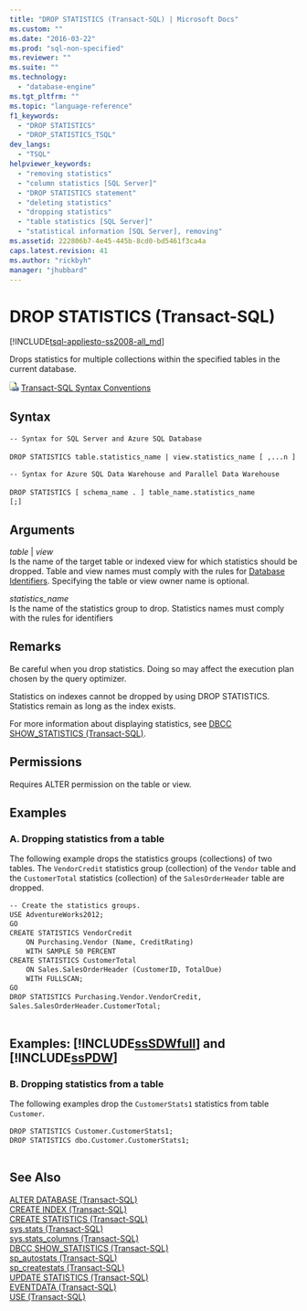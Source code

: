 ```yaml
---
title: "DROP STATISTICS (Transact-SQL) | Microsoft Docs"
ms.custom: ""
ms.date: "2016-03-22"
ms.prod: "sql-non-specified"
ms.reviewer: ""
ms.suite: ""
ms.technology: 
  - "database-engine"
ms.tgt_pltfrm: ""
ms.topic: "language-reference"
f1_keywords: 
  - "DROP STATISTICS"
  - "DROP_STATISTICS_TSQL"
dev_langs: 
  - "TSQL"
helpviewer_keywords: 
  - "removing statistics"
  - "column statistics [SQL Server]"
  - "DROP STATISTICS statement"
  - "deleting statistics"
  - "dropping statistics"
  - "table statistics [SQL Server]"
  - "statistical information [SQL Server], removing"
ms.assetid: 222806b7-4e45-445b-8cd0-bd5461f3ca4a
caps.latest.revision: 41
ms.author: "rickbyh"
manager: "jhubbard"
---
```

# DROP STATISTICS (Transact-SQL)
[!INCLUDE[tsql-appliesto-ss2008-all_md](../../database-engine/configure/windows/includes/tsql-appliesto-ss2008-all-md.md)]

  Drops statistics for multiple collections within the specified tables in the current database.  
  
 ![Topic link icon](../../database-engine/configure/windows/media/topic-link.gif "Topic link icon") [Transact-SQL Syntax Conventions](../Topic/Transact-SQL%20Syntax%20Conventions%20\(Transact-SQL\).md)  
  
## Syntax  
  
```  
-- Syntax for SQL Server and Azure SQL Database  
  
DROP STATISTICS table.statistics_name | view.statistics_name [ ,...n ]  
```  
  
```  
-- Syntax for Azure SQL Data Warehouse and Parallel Data Warehouse  
  
DROP STATISTICS [ schema_name . ] table_name.statistics_name   
[;]  
```  
  
## Arguments  
 *table* | *view*  
 Is the name of the target table or indexed view for which statistics should be dropped. Table and view names must comply with the rules for [Database Identifiers](../../relational-databases/databases/database-identifiers.md). Specifying the table or view owner name is optional.  
  
 *statistics_name*  
 Is the name of the statistics group to drop. Statistics names must comply with the rules for identifiers  
  
## Remarks  
 Be careful when you drop statistics. Doing so may affect the execution plan chosen by the query optimizer.  
  
 Statistics on indexes cannot be dropped by using DROP STATISTICS. Statistics remain as long as the index exists.  
  
 For more information about displaying statistics, see [DBCC SHOW_STATISTICS &#40;Transact-SQL&#41;](../../t-sql/database-console-commands/dbcc-show-statistics-transact-sql.md).  
  
## Permissions  
 Requires ALTER permission on the table or view.  
  
## Examples  
  
### A. Dropping statistics from a table  
 The following example drops the statistics groups (collections) of two tables. The `VendorCredit` statistics group (collection) of the `Vendor` table and the `CustomerTotal` statistics (collection) of the `SalesOrderHeader` table are dropped.  
  
```  
-- Create the statistics groups.  
USE AdventureWorks2012;  
GO  
CREATE STATISTICS VendorCredit  
    ON Purchasing.Vendor (Name, CreditRating)  
    WITH SAMPLE 50 PERCENT  
CREATE STATISTICS CustomerTotal  
    ON Sales.SalesOrderHeader (CustomerID, TotalDue)  
    WITH FULLSCAN;  
GO  
DROP STATISTICS Purchasing.Vendor.VendorCredit, Sales.SalesOrderHeader.CustomerTotal;  
  
```  
  
## Examples: [!INCLUDE[ssSDWfull](../../relational-databases/security/encryption/includes/sssdwfull-md.md)] and [!INCLUDE[ssPDW](../../database-engine/configure/windows/includes/sspdw-md.md)]  
  
### B. Dropping statistics from a table  
 The following examples drop the `CustomerStats1` statistics from table `Customer`.  
  
```  
DROP STATISTICS Customer.CustomerStats1;  
DROP STATISTICS dbo.Customer.CustomerStats1;  
  
```  
  
## See Also  
 [ALTER DATABASE &#40;Transact-SQL&#41;](../../t-sql/statements/alter-database-transact-sql.md)   
 [CREATE INDEX &#40;Transact-SQL&#41;](../../t-sql/statements/create-index-transact-sql.md)   
 [CREATE STATISTICS &#40;Transact-SQL&#41;](../../t-sql/statements/create-statistics-transact-sql.md)   
 [sys.stats &#40;Transact-SQL&#41;](../../relational-databases/system-catalog-views/sys.stats-transact-sql.md)   
 [sys.stats_columns &#40;Transact-SQL&#41;](../../relational-databases/system-catalog-views/sys.stats-columns-transact-sql.md)   
 [DBCC SHOW_STATISTICS &#40;Transact-SQL&#41;](../../t-sql/database-console-commands/dbcc-show-statistics-transact-sql.md)   
 [sp_autostats &#40;Transact-SQL&#41;](../../relational-databases/system-stored-procedures/sp-autostats-transact-sql.md)   
 [sp_createstats &#40;Transact-SQL&#41;](../../relational-databases/system-stored-procedures/sp-createstats-transact-sql.md)   
 [UPDATE STATISTICS &#40;Transact-SQL&#41;](../../t-sql/statements/update-statistics-transact-sql.md)   
 [EVENTDATA &#40;Transact-SQL&#41;](../../t-sql/functions/eventdata-transact-sql.md)   
 [USE &#40;Transact-SQL&#41;](../../t-sql/language-elements/use-transact-sql.md)  
  
  

